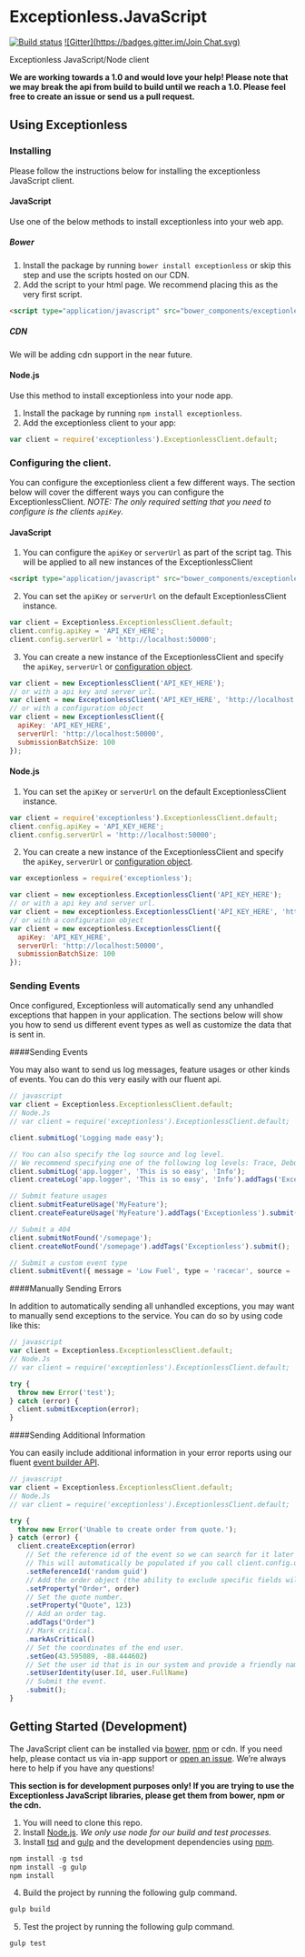 # Exceptionless.JavaScript
[![Build status](https://ci.appveyor.com/api/projects/status/ahu7u4tvls56wqqu?svg=true)](https://ci.appveyor.com/project/Exceptionless/exceptionless-javascript) [![Gitter](https://badges.gitter.im/Join Chat.svg)](https://gitter.im/exceptionless/Discuss)

Exceptionless JavaScript/Node client

**We are working towards a 1.0 and would love your help! Please note that we may break the api from build to build until we reach a 1.0. Please feel free to create an issue or send us a pull request.**

## Using Exceptionless

### Installing

Please follow the instructions below for installing the exceptionless JavaScript client.

#### JavaScript
Use one of the below methods to install exceptionless into your web app.
##### Bower
1. Install the package by running `bower install exceptionless` or skip this step and use the scripts hosted on our CDN.
2. Add the script to your html page. We recommend placing this as the very first script.
```html
<script type="application/javascript" src="bower_components/exceptionless/dist/exceptionless.min.js"></script>
```

##### CDN
We will be adding cdn support in the near future.

#### Node.js
Use this method to install exceptionless into your node app.
1. Install the package by running `npm install exceptionless`.
2. Add the exceptionless client to your app:
```javascript
var client = require('exceptionless').ExceptionlessClient.default;
```

### Configuring the client.
You can configure the exceptionless client a few different ways. The section below will cover the different ways you can configure the ExceptionlessClient. _NOTE: The only required setting that you need to configure is the clients `apiKey`._

#### JavaScript
1. You can configure the `apiKey` or `serverUrl` as part of the script tag. This will be applied to all new instances of the ExceptionlessClient
```html
<script type="application/javascript" src="bower_components/exceptionless/dist/exceptionless.min.js?apiKey=API_KEY_HERE"></script>
```
2. You can set the `apiKey` or `serverUrl` on the default ExceptionlessClient instance.
```javascript
var client = Exceptionless.ExceptionlessClient.default;
client.config.apiKey = 'API_KEY_HERE';
client.config.serverUrl = 'http://localhost:50000';
```
3. You can create a new instance of the ExceptionlessClient and specify the `apiKey`, `serverUrl` or [configuration object](https://github.com/exceptionless/Exceptionless.JavaScript/blob/master/src/configuration/IConfigurationSettings.ts).
```javascript
var client = new ExceptionlessClient('API_KEY_HERE');
// or with a api key and server url.
var client = new ExceptionlessClient('API_KEY_HERE', 'http://localhost:50000');
// or with a configuration object
var client = new ExceptionlessClient({
  apiKey: 'API_KEY_HERE',
  serverUrl: 'http://localhost:50000',
  submissionBatchSize: 100
});
```

#### Node.js
1. You can set the `apiKey` or `serverUrl` on the default ExceptionlessClient instance.
```javascript
var client = require('exceptionless').ExceptionlessClient.default;
client.config.apiKey = 'API_KEY_HERE';
client.config.serverUrl = 'http://localhost:50000';
```
2. You can create a new instance of the ExceptionlessClient and specify the `apiKey`, `serverUrl` or [configuration object](https://github.com/exceptionless/Exceptionless.JavaScript/blob/master/src/configuration/IConfigurationSettings.ts).
```javascript
var exceptionless = require('exceptionless');

var client = new exceptionless.ExceptionlessClient('API_KEY_HERE');
// or with a api key and server url.
var client = new exceptionless.ExceptionlessClient('API_KEY_HERE', 'http://localhost:50000');
// or with a configuration object
var client = new exceptionless.ExceptionlessClient({
  apiKey: 'API_KEY_HERE',
  serverUrl: 'http://localhost:50000',
  submissionBatchSize: 100
});
```

### Sending Events
Once configured, Exceptionless will automatically send any unhandled exceptions that happen in your application. The sections below will show you how to send us different event types as well as customize the data that is sent in.

####Sending Events

You may also want to send us log messages, feature usages or other kinds of events. You can do this very easily with our fluent api.

```javascript
// javascript
var client = Exceptionless.ExceptionlessClient.default;
// Node.Js
// var client = require('exceptionless').ExceptionlessClient.default;

client.submitLog('Logging made easy');

// You can also specify the log source and log level.
// We recommend specifying one of the following log levels: Trace, Debug, Info, Warn, Error
client.submitLog('app.logger', 'This is so easy', 'Info');
client.createLog('app.logger', 'This is so easy', 'Info').addTags('Exceptionless').submit();

// Submit feature usages
client.submitFeatureUsage('MyFeature');
client.createFeatureUsage('MyFeature').addTags('Exceptionless').submit();

// Submit a 404
client.submitNotFound('/somepage');
client.createNotFound('/somepage').addTags('Exceptionless').submit();

// Submit a custom event type
client.submitEvent({ message = 'Low Fuel', type = 'racecar', source = 'Fuel System' });
```
####Manually Sending Errors

In addition to automatically sending all unhandled exceptions, you may want to manually send exceptions to the service. You can do so by using code like this:

```javascript
// javascript
var client = Exceptionless.ExceptionlessClient.default;
// Node.Js
// var client = require('exceptionless').ExceptionlessClient.default;

try {
  throw new Error('test');
} catch (error) {
  client.submitException(error);
}
```

####Sending Additional Information

You can easily include additional information in your error reports using our fluent [event builder API](https://github.com/exceptionless/Exceptionless.JavaScript/blob/master/src/EventBuilder.ts).
```javascript
// javascript
var client = Exceptionless.ExceptionlessClient.default;
// Node.Js
// var client = require('exceptionless').ExceptionlessClient.default;

try {
  throw new Error('Unable to create order from quote.');
} catch (error) {
  client.createException(error)
    // Set the reference id of the event so we can search for it later (reference:id).
    // This will automatically be populated if you call client.config.useReferenceIds();
    .setReferenceId('random guid')
    // Add the order object (the ability to exclude specific fields will be coming in a future version).
    .setProperty("Order", order)
    // Set the quote number.
    .setProperty("Quote", 123)
    // Add an order tag.
    .addTags("Order")
    // Mark critical.
    .markAsCritical()
    // Set the coordinates of the end user.
    .setGeo(43.595089, -88.444602)
    // Set the user id that is in our system and provide a friendly name.
    .setUserIdentity(user.Id, user.FullName)
    // Submit the event.
    .submit();
}
```

## Getting Started (Development)

The JavaScript client can be installed via [bower](http://bower.io/search/?q=exceptionless), [npm](https://www.npmjs.com/package/exceptionless) or cdn. If you need help, please contact us via in-app support or [open an issue](https://github.com/exceptionless/Exceptionless.JavaScript/issues/new). We’re always here to help if you have any questions!

**This section is for development purposes only! If you are trying to use the Exceptionless JavaScript libraries, please get them from bower, npm or the cdn.**

1. You will need to clone this repo.
2. Install [Node.js](https://nodejs.org). _We only use node for our build and test processes._
3. Install [tsd](https://github.com/DefinitelyTyped/tsd) and [gulp](http://gulpjs.com) and the development dependencies using [npm](https://www.npmjs.com).
```javascript
npm install -g tsd
npm install -g gulp
npm install
```
4. Build the project by running the following gulp command.
```javascript
gulp build
```
5. Test the project by running the following gulp command.
```javascript
gulp test
```
